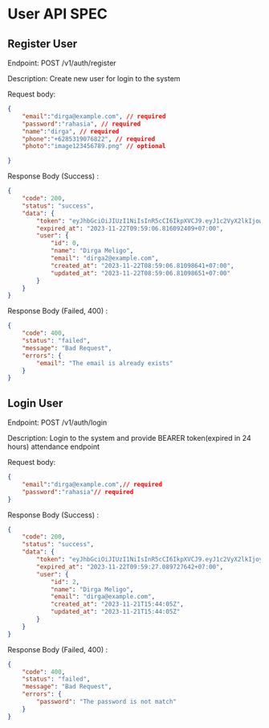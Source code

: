 # User API SPEC

## Register User

Endpoint:  POST /v1/auth/register

Description: Create new user for login to the system

Request body:
```json
{
    "email":"dirga@example.com", // required
    "password":"rahasia", // required
    "name":"dirga", // required
    "phone":"+6285319076822", // required
    "photo":"image123456789.png" // optional

}
```

Response Body (Success) :

```json
{
    "code": 200,
    "status": "success",
    "data": {
        "token": "eyJhbGciOiJIUzI1NiIsInR5cCI6IkpXVCJ9.eyJ1c2VyX2lkIjowLCJleHBpcmVfYXQiOjE3MDA2MjE5NDZ9.FQK4X0R-NWfV9Yf3nsACfcgO5SXy8myJMoOHH8SzKew",
        "expired_at": "2023-11-22T09:59:06.816092409+07:00",
        "user": {
            "id": 0,
            "name": "Dirga Meligo",
            "email": "dirga2@example.com",
            "created_at": "2023-11-22T08:59:06.81098641+07:00",
            "updated_at": "2023-11-22T08:59:06.81098651+07:00"
        }
    }
}
```

Response Body (Failed, 400) :

```json
{
    "code": 400,
    "status": "failed",
    "message": "Bad Request",
    "errors": {
        "email": "The email is already exists"
    }
}
```

## Login User

Endpoint:  POST /v1/auth/login

Description: Login to the system and provide BEARER token(expired in 24 hours) attendance endpoint

Request body:
```json
{
    "email":"dirga@example.com",// required
    "password":"rahasia"// required
}
```

Response Body (Success) :

```json
{
    "code": 200,
    "status": "success",
    "data": {
        "token": "eyJhbGciOiJIUzI1NiIsInR5cCI6IkpXVCJ9.eyJ1c2VyX2lkIjoyLCJleHBpcmVfYXQiOjE3MDA2MjE5Njd9.f0GAqx-6tPXabLay4mrjoI-bekI7uU0UJHRPnHsa9Lc",
        "expired_at": "2023-11-22T09:59:27.089727642+07:00",
        "user": {
            "id": 2,
            "name": "Dirga Meligo",
            "email": "dirga@example.com",
            "created_at": "2023-11-21T15:44:05Z",
            "updated_at": "2023-11-21T15:44:05Z"
        }
    }
}
```

Response Body (Failed, 400) :

```json
{
    "code": 400,
    "status": "failed",
    "message": "Bad Request",
    "errors": {
        "password": "The password is not match"
    }
}
```